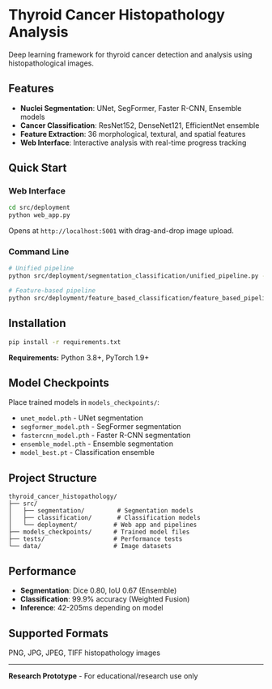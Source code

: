 # Thyroid Cancer Histopathology Analysis

Deep learning framework for thyroid cancer detection and analysis using histopathological images.

## Features

- **Nuclei Segmentation**: UNet, SegFormer, Faster R-CNN, Ensemble models
- **Cancer Classification**: ResNet152, DenseNet121, EfficientNet ensemble
- **Feature Extraction**: 36 morphological, textural, and spatial features
- **Web Interface**: Interactive analysis with real-time progress tracking

## Quick Start

### Web Interface

```bash
cd src/deployment
python web_app.py
```

Opens at `http://localhost:5001` with drag-and-drop image upload.

### Command Line

```bash
# Unified pipeline
python src/deployment/segmentation_classification/unified_pipeline.py --image path/to/image.png

# Feature-based pipeline  
python src/deployment/feature_based_classification/feature_based_pipeline.py --image path/to/image.png
```

## Installation

```bash
pip install -r requirements.txt
```

**Requirements:** Python 3.8+, PyTorch 1.9+

## Model Checkpoints

Place trained models in `models_checkpoints/`:

- `unet_model.pth` - UNet segmentation
- `segformer_model.pth` - SegFormer segmentation  
- `fastercnn_model.pth` - Faster R-CNN segmentation
- `ensemble_model.pth` - Ensemble segmentation
- `model_best.pt` - Classification ensemble

## Project Structure

```
thyroid_cancer_histopathology/
├── src/
│   ├── segmentation/         # Segmentation models
│   ├── classification/       # Classification models
│   └── deployment/          # Web app and pipelines
├── models_checkpoints/      # Trained model files
├── tests/                   # Performance tests
└── data/                    # Image datasets
```

## Performance

- **Segmentation**: Dice 0.80, IoU 0.67 (Ensemble)
- **Classification**: 99.9% accuracy (Weighted Fusion)
- **Inference**: 42-205ms depending on model

## Supported Formats

PNG, JPG, JPEG, TIFF histopathology images

---

**Research Prototype** - For educational/research use only

